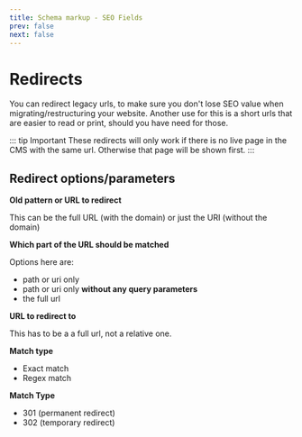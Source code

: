 ```yaml
---
title: Schema markup - SEO Fields
prev: false
next: false
---
```

 
# Redirects

You can redirect legacy urls, to make sure you don't lose SEO value when migrating/restructuring your website. Another use for this is a short urls that are easier to read or print, should you have need for those.

::: tip Important
These redirects will only work if there is no live page in the CMS with the same url. Otherwise that page will be shown first.
:::

## Redirect options/parameters

**Old pattern or URL to redirect** 

This can be the full URL (with the domain) or just the URI (without the domain)

**Which part of the URL should be matched**

Options here are:
- path or uri only
- path or uri only **without any query parameters** 
- the full url

**URL to redirect to**

This has to be a a full url, not a relative one.

**Match type**

- Exact match
- Regex match

**Match Type**

- 301 (permanent redirect)
- 302 (temporary redirect)